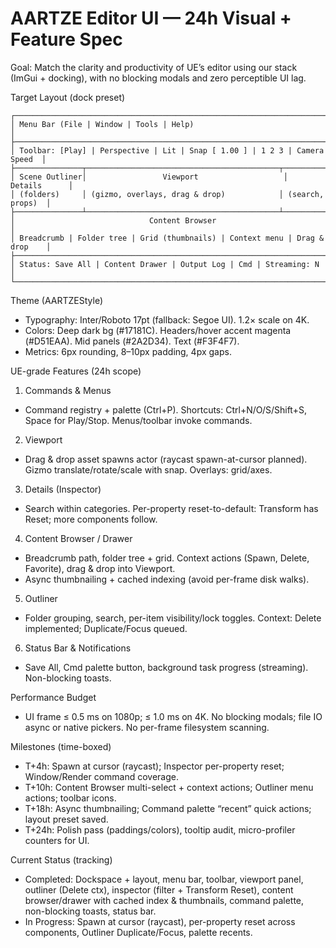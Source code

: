 # AARTZE Editor UI — 24h Visual + Feature Spec

Goal: Match the clarity and productivity of UE’s editor using our stack (ImGui + docking), with no blocking modals and zero perceptible UI lag.

Target Layout (dock preset)

```
┌──────────────────────────────────────────────────────────────────────────────┐
│ Menu Bar (File | Window | Tools | Help)                                     │
├──────────────────────────────────────────────────────────────────────────────┤
│ Toolbar: [Play] | Perspective | Lit | Snap [ 1.00 ] | 1 2 3 | Camera Speed  │
├───────────────┬───────────────────────────────────────────┬──────────────────┤
│ Scene Outliner│                 Viewport                   │     Details      │
│ (folders)     │ (gizmo, overlays, drag & drop)            │ (search, props)  │
├───────────────┴───────────────────────────────────────────┴──────────────────┤
│                              Content Browser                                 │
│ Breadcrumb | Folder tree | Grid (thumbnails) | Context menu | Drag & drop    │
├──────────────────────────────────────────────────────────────────────────────┤
│ Status: Save All | Content Drawer | Output Log | Cmd | Streaming: N          │
└──────────────────────────────────────────────────────────────────────────────┘
```

Theme (AARTZEStyle)

- Typography: Inter/Roboto 17pt (fallback: Segoe UI). 1.2× scale on 4K.
- Colors: Deep dark bg (#17181C). Headers/hover accent magenta (#D51EAA). Mid panels (#2A2D34). Text (#F3F4F7).
- Metrics: 6px rounding, 8–10px padding, 4px gaps.

UE-grade Features (24h scope)

1) Commands & Menus
- Command registry + palette (Ctrl+P). Shortcuts: Ctrl+N/O/S/Shift+S, Space for Play/Stop. Menus/toolbar invoke commands.

2) Viewport
- Drag & drop asset spawns actor (raycast spawn-at-cursor planned). Gizmo translate/rotate/scale with snap. Overlays: grid/axes.

3) Details (Inspector)
- Search within categories. Per-property reset-to-default: Transform has Reset; more components follow.

4) Content Browser / Drawer
- Breadcrumb path, folder tree + grid. Context actions (Spawn, Delete, Favorite), drag & drop into Viewport.
- Async thumbnailing + cached indexing (avoid per-frame disk walks).

5) Outliner
- Folder grouping, search, per-item visibility/lock toggles. Context: Delete implemented; Duplicate/Focus queued.

6) Status Bar & Notifications
- Save All, Cmd palette button, background task progress (streaming). Non-blocking toasts.

Performance Budget

- UI frame ≤ 0.5 ms on 1080p; ≤ 1.0 ms on 4K. No blocking modals; file IO async or native pickers. No per-frame filesystem scanning.

Milestones (time-boxed)

- T+4h: Spawn at cursor (raycast); Inspector per-property reset; Window/Render command coverage.
- T+10h: Content Browser multi-select + context actions; Outliner menu actions; toolbar icons.
- T+18h: Async thumbnailing; Command palette “recent” quick actions; layout preset saved.
- T+24h: Polish pass (paddings/colors), tooltip audit, micro-profiler counters for UI.

Current Status (tracking)

- Completed: Dockspace + layout, menu bar, toolbar, viewport panel, outliner (Delete ctx), inspector (filter + Transform Reset), content browser/drawer with cached index & thumbnails, command palette, non-blocking toasts, status bar.
- In Progress: Spawn at cursor (raycast), per-property reset across components, Outliner Duplicate/Focus, palette recents.

